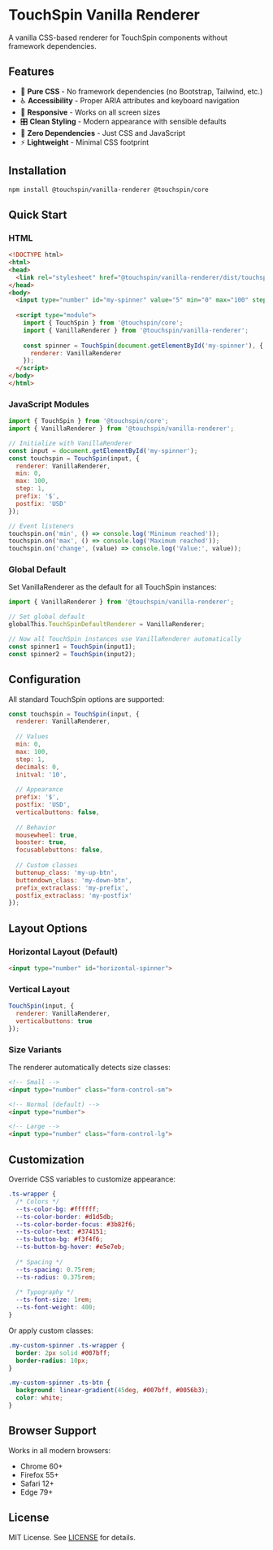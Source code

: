# TouchSpin Vanilla Renderer

A vanilla CSS-based renderer for TouchSpin components without framework dependencies.

## Features

- 🎨 **Pure CSS** - No framework dependencies (no Bootstrap, Tailwind, etc.)
- ♿ **Accessibility** - Proper ARIA attributes and keyboard navigation
- 📱 **Responsive** - Works on all screen sizes
- 🎛️ **Clean Styling** - Modern appearance with sensible defaults
- 🔧 **Zero Dependencies** - Just CSS and JavaScript
- ⚡ **Lightweight** - Minimal CSS footprint

## Installation

```bash
npm install @touchspin/vanilla-renderer @touchspin/core
```

## Quick Start

### HTML

```html
<!DOCTYPE html>
<html>
<head>
  <link rel="stylesheet" href="@touchspin/vanilla-renderer/dist/touchspin-vanilla.css">
</head>
<body>
  <input type="number" id="my-spinner" value="5" min="0" max="100" step="1">
  
  <script type="module">
    import { TouchSpin } from '@touchspin/core';
    import { VanillaRenderer } from '@touchspin/vanilla-renderer';
    
    const spinner = TouchSpin(document.getElementById('my-spinner'), {
      renderer: VanillaRenderer
    });
  </script>
</body>
</html>
```

### JavaScript Modules

```javascript
import { TouchSpin } from '@touchspin/core';
import { VanillaRenderer } from '@touchspin/vanilla-renderer';

// Initialize with VanillaRenderer
const input = document.getElementById('my-spinner');
const touchspin = TouchSpin(input, {
  renderer: VanillaRenderer,
  min: 0,
  max: 100,
  step: 1,
  prefix: '$',
  postfix: 'USD'
});

// Event listeners
touchspin.on('min', () => console.log('Minimum reached'));
touchspin.on('max', () => console.log('Maximum reached'));
touchspin.on('change', (value) => console.log('Value:', value));
```

### Global Default

Set VanillaRenderer as the default for all TouchSpin instances:

```javascript
import { VanillaRenderer } from '@touchspin/vanilla-renderer';

// Set global default
globalThis.TouchSpinDefaultRenderer = VanillaRenderer;

// Now all TouchSpin instances use VanillaRenderer automatically
const spinner1 = TouchSpin(input1);
const spinner2 = TouchSpin(input2);
```

## Configuration

All standard TouchSpin options are supported:

```javascript
const touchspin = TouchSpin(input, {
  renderer: VanillaRenderer,
  
  // Values
  min: 0,
  max: 100,
  step: 1,
  decimals: 0,
  initval: '10',
  
  // Appearance  
  prefix: '$',
  postfix: 'USD',
  verticalbuttons: false,
  
  // Behavior
  mousewheel: true,
  booster: true,
  focusablebuttons: false,
  
  // Custom classes
  buttonup_class: 'my-up-btn',
  buttondown_class: 'my-down-btn',
  prefix_extraclass: 'my-prefix',
  postfix_extraclass: 'my-postfix'
});
```

## Layout Options

### Horizontal Layout (Default)
```html
<input type="number" id="horizontal-spinner">
```

### Vertical Layout
```javascript
TouchSpin(input, {
  renderer: VanillaRenderer,
  verticalbuttons: true
});
```

### Size Variants

The renderer automatically detects size classes:

```html
<!-- Small -->
<input type="number" class="form-control-sm">

<!-- Normal (default) -->
<input type="number">

<!-- Large -->
<input type="number" class="form-control-lg">
```

## Customization

Override CSS variables to customize appearance:

```css
.ts-wrapper {
  /* Colors */
  --ts-color-bg: #ffffff;
  --ts-color-border: #d1d5db;
  --ts-color-border-focus: #3b82f6;
  --ts-color-text: #374151;
  --ts-button-bg: #f3f4f6;
  --ts-button-bg-hover: #e5e7eb;
  
  /* Spacing */
  --ts-spacing: 0.75rem;
  --ts-radius: 0.375rem;
  
  /* Typography */
  --ts-font-size: 1rem;
  --ts-font-weight: 400;
}
```

Or apply custom classes:

```css
.my-custom-spinner .ts-wrapper {
  border: 2px solid #007bff;
  border-radius: 10px;
}

.my-custom-spinner .ts-btn {
  background: linear-gradient(45deg, #007bff, #0056b3);
  color: white;
}
```

## Browser Support

Works in all modern browsers:
- Chrome 60+
- Firefox 55+  
- Safari 12+
- Edge 79+

## License

MIT License. See [LICENSE](LICENSE) for details.